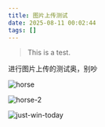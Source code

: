 ```yaml
---
title: 图片上传测试
date: 2025-08-11 00:02:44
tags: []
---
```


> This is a test.

进行图片上传的测试奥，别吵

![horse](https://leeway2zcblog-1373523181.cos.ap-guangzhou.myqcloud.com/img/horse.jpg)

![horse-2](https://leeway2zcblog-1373523181.cos.ap-guangzhou.myqcloud.com/img/horse-2.jpg)

![just-win-today](https://leeway2zcblog-1373523181.cos.ap-guangzhou.myqcloud.com/img/just-win-today.jpg)

































